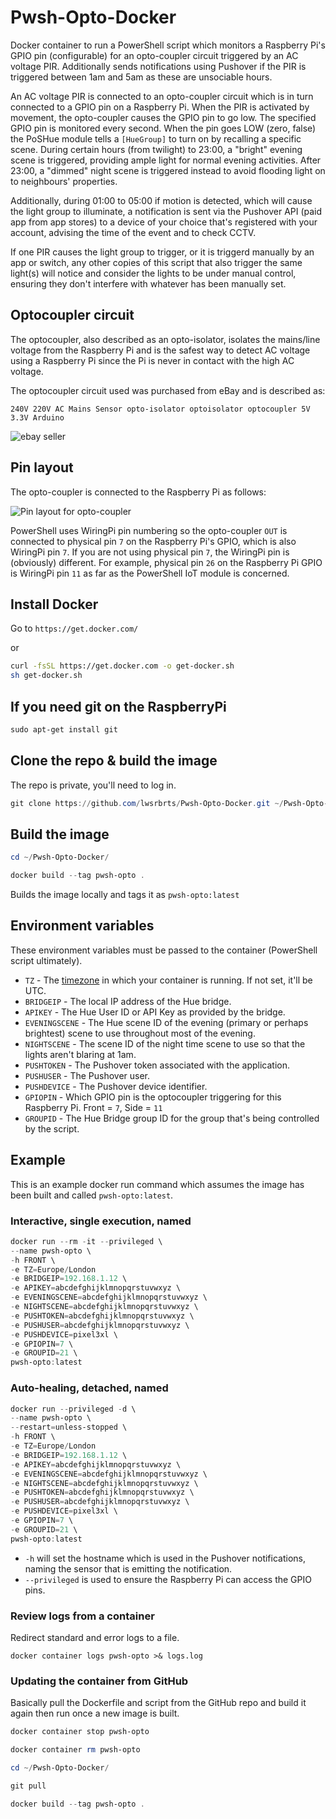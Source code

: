# Pwsh-Opto-Docker

Docker container to run a PowerShell script which monitors a Raspberry Pi's GPIO pin (configurable) for an opto-coupler circuit triggered by an AC voltage PIR. Additionally sends notifications using Pushover if the PIR is triggered between 1am and 5am as these are unsociable hours.

An AC voltage PIR is connected to an opto-coupler circuit which is in turn connected to a GPIO pin on a Raspberry Pi. When the PIR is activated by movement, the opto-coupler causes the GPIO pin to go low. The specified GPIO pin is monitored every second. When the pin goes LOW (zero, false) the PoSHue module tells a `[HueGroup]` to turn on by recalling a specific scene. During certain hours (from twilight) to 23:00, a "bright" evening scene is triggered, providing ample light for normal evening activities. After 23:00, a "dimmed" night scene is triggered instead to avoid flooding light on to neighbours' properties.

Additionally, during 01:00 to 05:00 if motion is detected, which will cause the light group to illuminate, a notification is sent via the Pushover API (paid app from app stores) to a device of your choice that's registered with your account, advising the time of the event and to check CCTV.

If one PIR causes the light group to trigger, or it is triggerd manually by an app or switch, any other copies of this script that also trigger the same light(s) will notice and consider the lights to be under manual control, ensuring they don't interfere with whatever has been manually set.

## Optocoupler circuit

The optocoupler, also described as an opto-isolator, isolates the mains/line voltage from the Raspberry Pi and is the safest way to detect AC voltage using a Raspberry Pi since the Pi is never in contact with the high AC voltage.

The optocoupler circuit used was purchased from eBay and is described as:

`240V 220V AC Mains Sensor opto-isolator optoisolator optocoupler 5V 3.3V Arduino`

![ebay seller](https://github.com/lwsrbrts/Pwsh-Opto-Docker/raw/master/ebay-seller.png "ebay seller")


## Pin layout

The opto-coupler is connected to the Raspberry Pi as follows:

![Pin layout for opto-coupler](https://github.com/lwsrbrts/Pwsh-Opto-Docker/raw/master/Pin-layout.png "Pin layout for opto-coupler")

PowerShell uses WiringPi pin numbering so the opto-coupler `OUT` is connected to physical pin `7` on the Raspberry Pi's GPIO, which is also WiringPi pin `7`. If you are not using physical pin `7`, the WiringPi pin is (obviously) different. For example, physical pin `26` on the Raspberry Pi GPIO is WiringPi pin `11` as far as the PowerShell IoT module is concerned.

## Install Docker

Go to `https://get.docker.com/`

or

```bash
curl -fsSL https://get.docker.com -o get-docker.sh
sh get-docker.sh
```

## If you need git on the RaspberryPi

```powershell
sudo apt-get install git
```

## Clone the repo & build the image

The repo is private, you'll need to log in.

```powershell
git clone https://github.com/lwsrbrts/Pwsh-Opto-Docker.git ~/Pwsh-Opto-Docker/
```

## Build the image

```powershell
cd ~/Pwsh-Opto-Docker/

docker build --tag pwsh-opto .
```

Builds the image locally and tags it as `pwsh-opto:latest`

## Environment variables

These environment variables must be passed to the container (PowerShell script ultimately).

* `TZ` - The [timezone](https://en.wikipedia.org/wiki/List_of_tz_database_time_zones) in which your container is running. If not set, it'll be UTC.
* `BRIDGEIP` - The local IP address of the Hue bridge.
* `APIKEY` - The Hue User ID or API Key as provided by the bridge.
* `EVENINGSCENE` - The Hue scene ID of the evening (primary or perhaps brightest) scene to use throughout most of the evening.
* `NIGHTSCENE` - The scene ID of the night time scene to use so that the lights aren't blaring at 1am.
* `PUSHTOKEN` - The Pushover token associated with the application.
* `PUSHUSER` - The Pushover user.
* `PUSHDEVICE` - The Pushover device identifier.
* `GPIOPIN` - Which GPIO pin is the optocoupler triggering for this Raspberry Pi. Front = `7`, Side = `11`
* `GROUPID` - The Hue Bridge group ID for the group that's being controlled by the script.

## Example

This is an example docker run command which assumes the image has been built and called `pwsh-opto:latest`.

### Interactive, single execution, named

``` powershell
docker run --rm -it --privileged \
--name pwsh-opto \
-h FRONT \
-e TZ=Europe/London
-e BRIDGEIP=192.168.1.12 \
-e APIKEY=abcdefghijklmnopqrstuvwxyz \
-e EVENINGSCENE=abcdefghijklmnopqrstuvwxyz \
-e NIGHTSCENE=abcdefghijklmnopqrstuvwxyz \
-e PUSHTOKEN=abcdefghijklmnopqrstuvwxyz \
-e PUSHUSER=abcdefghijklmnopqrstuvwxyz \
-e PUSHDEVICE=pixel3xl \
-e GPIOPIN=7 \
-e GROUPID=21 \
pwsh-opto:latest
```

### Auto-healing, detached, named

``` powershell
docker run --privileged -d \
--name pwsh-opto \
--restart=unless-stopped \
-h FRONT \
-e TZ=Europe/London
-e BRIDGEIP=192.168.1.12 \
-e APIKEY=abcdefghijklmnopqrstuvwxyz \
-e EVENINGSCENE=abcdefghijklmnopqrstuvwxyz \
-e NIGHTSCENE=abcdefghijklmnopqrstuvwxyz \
-e PUSHTOKEN=abcdefghijklmnopqrstuvwxyz \
-e PUSHUSER=abcdefghijklmnopqrstuvwxyz \
-e PUSHDEVICE=pixel3xl \
-e GPIOPIN=7 \
-e GROUPID=21 \
pwsh-opto:latest
```

* `-h` will set the hostname which is used in the Pushover notifications, naming the sensor that is emitting the notification.
* `--privileged` is used to ensure the Raspberry Pi can access the GPIO pins.

### Review logs from a container

Redirect standard and error logs to a file.

`docker container logs pwsh-opto >& logs.log`

### Updating the container from GitHub

Basically pull the Dockerfile and script from the GitHub repo and build it again then run once a new image is built.

```powershell
docker container stop pwsh-opto

docker container rm pwsh-opto

cd ~/Pwsh-Opto-Docker/

git pull

docker build --tag pwsh-opto .
```
